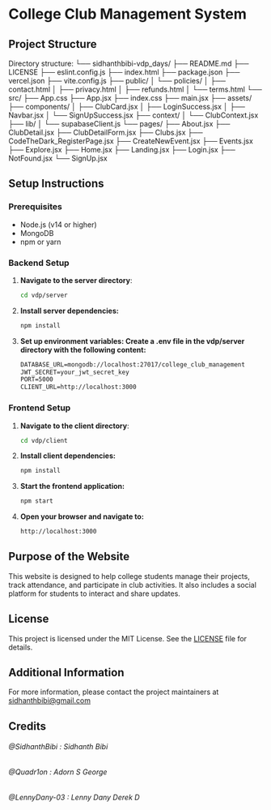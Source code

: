 # College Club Management System

## Project Structure

Directory structure:
└── sidhanthbibi-vdp_days/
    ├── README.md
    ├── LICENSE
    ├── eslint.config.js
    ├── index.html
    ├── package.json
    ├── vercel.json
    ├── vite.config.js
    ├── public/
    │   └── policies/
    │       ├── contact.html
    │       ├── privacy.html
    │       ├── refunds.html
    │       └── terms.html
    └── src/
        ├── App.css
        ├── App.jsx
        ├── index.css
        ├── main.jsx
        ├── assets/
        ├── components/
        │   ├── ClubCard.jsx
        │   ├── LoginSuccess.jsx
        │   ├── Navbar.jsx
        │   └── SignUpSuccess.jsx
        ├── context/
        │   └── ClubContext.jsx
        ├── lib/
        │   └── supabaseClient.js
        └── pages/
            ├── About.jsx
            ├── ClubDetail.jsx
            ├── ClubDetailForm.jsx
            ├── Clubs.jsx
            ├── CodeTheDark_RegisterPage.jsx
            ├── CreateNewEvent.jsx
            ├── Events.jsx
            ├── Explore.jsx
            ├── Home.jsx
            ├── Landing.jsx
            ├── Login.jsx
            ├── NotFound.jsx
            └── SignUp.jsx


## Setup Instructions

### Prerequisites
- Node.js (v14 or higher)
- MongoDB
- npm or yarn

### Backend Setup
1. **Navigate to the server directory**:
   ```sh
   cd vdp/server
   ```

2. **Install server dependencies:**
   ```sh
   npm install
   ```

3. **Set up environment variables: Create a .env file in the vdp/server directory with the following content:**
   ```markdown
   DATABASE_URL=mongodb://localhost:27017/college_club_management
   JWT_SECRET=your_jwt_secret_key
   PORT=5000
   CLIENT_URL=http://localhost:3000
   ```

### Frontend Setup
1. **Navigate to the client directory**:
   ```sh
   cd vdp/client
   ```

2. **Install client dependencies:**
   ```sh
   npm install
   ```

3. **Start the frontend application:**
   ```sh
   npm start
   ```

4. **Open your browser and navigate to:**
   ```markdown
   http://localhost:3000
   ```

## Purpose of the Website

This website is designed to help college students manage their projects, track attendance, and participate in club activities. It also includes a social platform for students to interact and share updates.

## License

This project is licensed under the MIT License. See the [LICENSE](LICENSE) file for details.

## Additional Information

For more information, please contact the project maintainers at [sidhanthbibi@gmail.com](mailto:sidhanthbibi@gmail.com)

## Credits
###### @SidhanthBibi : Sidhanth Bibi
###### @Quadr1on : Adorn S George
###### @LennyDany-03 : Lenny Dany Derek D
